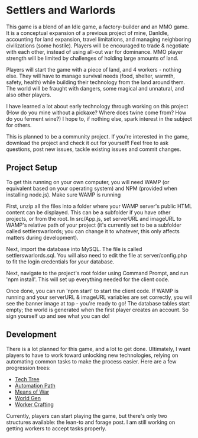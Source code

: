 # Settlers and Warlords

This game is a blend of an Idle game, a factory-builder and an MMO game. It is a conceptual expansion of a previous project of mine, DanIdle, accounting for land expansion, travel limitations, and managing neighboring civilizations (some hostile). Players will be encouraged to trade & negotiate with each other, instead of using all-out war for dominance. MMO player strength will be limited by challenges of holding large amounts of land.

Players will start the game with a piece of land, and 4 workers - nothing else. They will have to manage survival needs (food, shelter, warmth, safety, health) while building their technology from the land around them. The world will be fraught with dangers, some magical and unnatural, and also other players.

I have learned a lot about early technology through working on this project (How do you mine without a pickaxe? Where does twine come from? How do you ferment wine?) I hope to, if nothing else, spark interest in the subject for others.

This is planned to be a community project. If you're interested in the game, download the project and check it out for yourself! Feel free to ask questions, post new issues, tackle existing issues and commit changes.

## Project Setup

To get this running on your own computer, you will need WAMP (or equivalent based on your operating system) and NPM (provided when installing node.js). Make sure WAMP is running

First, unzip all the files into a folder where your WAMP server's public HTML content can be displayed. This can be a subfolder if you have other projects, or from the root. In src/App.js, set serverURL and imageURL to WAMP's relative path of your project (it's currently set to be a subfolder called settlerswarlords; you can change it to whatever, this only affects matters during development).

Next, import the database into MySQL. The file is called settlerswarlords.sql. You will also need to edit the file at server/config.php to fit
the login credentials for your database.

Next, navigate to the project's root folder using Command Prompt, and run 'npm install'. This will set up everything needed for the client code.

Once done, you can run 'npm start' to start the client code. If WAMP is running and your serverURL & imageURL variables are set correctly, you will see the banner image at top - you're ready to go! The database tables start empty; the world is generated when the first player creates an account. So sign yourself up and see what you can do!

## Development

There is a lot planned for this game, and a lot to get done. Ultimately, I want players to have to work toward unlocking new technologies, relying on automating common tasks to make the process easier. Here are a few progression trees:

-   [Tech Tree](/techtree.md)
-   [Automation Path](/automationtree.md)
-   [Means of War](/wartree.md)
-   [World Gen](/worldgen.md)
-   [Worker Crafting](/workercrafting.md)

Currently, players can start playing the game, but there's only two structures available: the lean-to and forage post. I am still working on getting workers to accept tasks properly.
